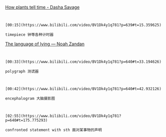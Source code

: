 [How plants tell time - Dasha Savage](https://www.bilibili.com/video/BV1Dk4y1q781?p=639)

```ad-note


[00:15](https://www.bilibili.com/video/BV1Dk4y1q781?p=639#t=15.359625)

timepiece 钟等各种计时器

```

[The language of lying — Noah Zandan](https://www.bilibili.com/video/BV1Dk4y1q781?p=640)

```ad-note


[00:33](https://www.bilibili.com/video/BV1Dk4y1q781?p=640#t=33.194626)

polygraph 测谎器

```

```ad-note


[00:42](https://www.bilibili.com/video/BV1Dk4y1q781?p=640#t=42.932126)

encephalogram 大脑摄影图

```

```ad-note


[02:55](https://www.bilibili.com/video/BV1Dk4y1q781?p=640#t=175.775293)

confronted statement with sth 面对某事物的声明

```